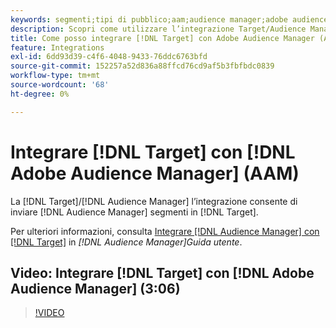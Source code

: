 ```yaml
---
keywords: segmenti;tipi di pubblico;aam;audience manager;adobe audience manager;integrare;integrazione
description: Scopri come utilizzare l’integrazione Target/Audience Manager per inviare segmenti di Audience Manager (AAM) ad Adobe Target.
title: Come posso integrare [!DNL Target] con Adobe Audience Manager (AAM)?
feature: Integrations
exl-id: 6dd93d39-c4f6-4048-9433-76ddc6763bfd
source-git-commit: 152257a52d836a88ffcd76cd9af5b3fbfbdc0839
workflow-type: tm+mt
source-wordcount: '68'
ht-degree: 0%

---
```


# Integrare [!DNL Target] con [!DNL Adobe Audience Manager] (AAM)

La [!DNL Target]/[!DNL Audience Manager] l’integrazione consente di inviare [!DNL Audience Manager] segmenti in [!DNL Target].

Per ulteriori informazioni, consulta [Integrare [!DNL Audience Manager] con [!DNL Target]](https://experienceleague.adobe.com/docs/audience-manager/user-guide/implementation-integration-guides/integration-other-solutions/aam-target-integration.html) in *[!DNL Audience Manager]Guida utente*.

## Video: Integrare [!DNL Target] con [!DNL Adobe Audience Manager] (3:06)

>[!VIDEO](https://video.tv.adobe.com/v/35151)

